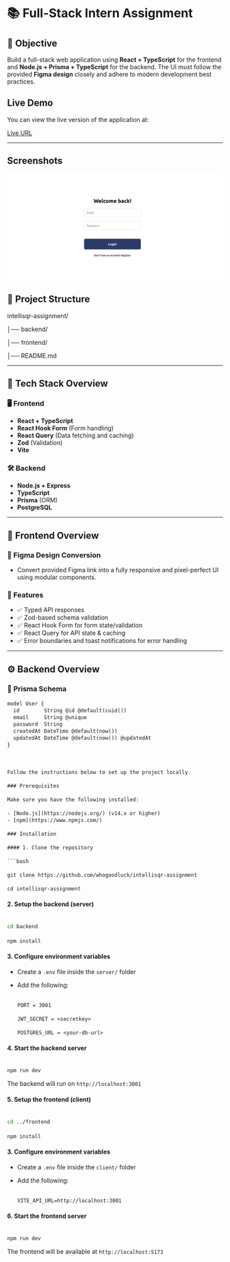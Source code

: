 # 📚 Full-Stack Intern Assignment

## 🎯 Objective

Build a full-stack web application using **React + TypeScript** for the frontend and **Node.js + Prisma + TypeScript** for the backend. The UI must follow the provided **Figma design** closely and adhere to modern development best practices.

## Live Demo

You can view the live version of the application at:

[Live URL](https://authdemo-lyart.vercel.app/)

---

## Screenshots

![Task Flow Interface](./public/authdemo_screenshot.png)

## 📁 Project Structure

intellisqr-assignment/

│── backend/

│── frontend/

│── README.md

---

## 🚀 Tech Stack Overview

### 🖥️ Frontend

- **React + TypeScript**
- **React Hook Form** (Form handling)
- **React Query** (Data fetching and caching)
- **Zod** (Validation)
- **Vite**

### 🛠️ Backend

- **Node.js + Express**
- **TypeScript**
- **Prisma** (ORM)
- **PostgreSQL**

---

## 🧩 Frontend Overview

### 📐 Figma Design Conversion

- Convert provided Figma link into a fully responsive and pixel-perfect UI using modular components.

### 🧪 Features

- ✅ Typed API responses
- ✅ Zod-based schema validation
- ✅ React Hook Form for form state/validation
- ✅ React Query for API state & caching
- ✅ Error boundaries and toast notifications for error handling

---

## ⚙️ Backend Overview

### 🧾 Prisma Schema

````prisma
model User {
  id        String @id @default(cuid())
  email     String @unique
  password  String
  createdAt DateTime @default(now())
  updatedAt DateTime @default(now()) @updatedAt
}



Follow the instructions below to set up the project locally.

### Prerequisites

Make sure you have the following installed:

- [Node.js](https://nodejs.org/) (v14.x or higher)
- [npm](https://www.npmjs.com/)

### Installation

#### 1. Clone the repository

```bash

git clone https://github.com/whogoodluck/intellisqr-assignment

cd intellisqr-assignment

````

#### 2. Setup the backend (server)

```bash

cd backend 

npm install

```

#### 3. Configure environment variables

- Create a `.env` file inside the `server/` folder

- Add the following:

  ```env

  PORT = 3001

  JWT_SECRET = <secretkey>

  POSTGRES_URL = <your-db-url>

  ```

#### 4. Start the backend server

```bash

npm run dev

```

The backend will run on `http://localhost:3001`

#### 5. Setup the frontend (client)

```bash

cd ../frontend

npm install

```

#### 3. Configure environment variables

- Create a `.env` file inside the `client/` folder

- Add the following:

  ```env

  VITE_API_URL=http://localhost:3001

  ```

#### 6. Start the frontend server

```bash

npm run dev

```

The frontend will be available at `http://localhost:5173`
